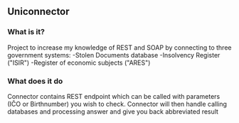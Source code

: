 ## Uniconnector

### What is it?
Project to increase my knowledge of REST and SOAP by connecting to three government systems:
-Stolen Documents database
-Insolvency Register ("ISIR")
-Register of economic subjects ("ARES")

### What does it do
Connector contains REST endpoint which can be called with parameters (IČO or Birthnumber) you wish to check. Connector will then handle calling databases and processing answer and give you back abbreviated result
